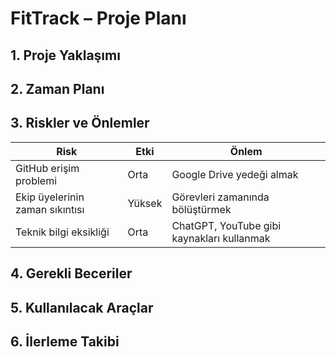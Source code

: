 # FitTrack – Proje Planı

## 1. Proje Yaklaşımı
## 2. Zaman Planı
## 3. Riskler ve Önlemler
| Risk                                  | Etki         | Önlem                                  |
|---------------------------------------|--------------|-----------------------------------------|
| GitHub erişim problemi                | Orta         | Google Drive yedeği almak              |
| Ekip üyelerinin zaman sıkıntısı       | Yüksek       | Görevleri zamanında bölüştürmek        |
| Teknik bilgi eksikliği                | Orta         | ChatGPT, YouTube gibi kaynakları kullanmak |
## 4. Gerekli Beceriler
## 5. Kullanılacak Araçlar
## 6. İlerleme Takibi